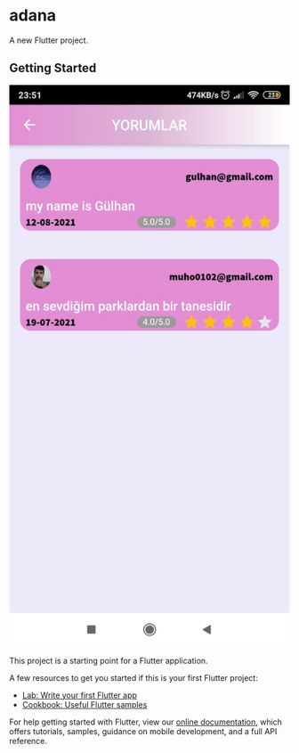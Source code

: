 # adana

A new Flutter project.

## Getting Started

![alt text](https://github.com/mustafa01-crypto/adana/blob/master/assets/WhatsApp%20Image%202021-08-14%20at%2000.00.09.jpeg?raw=true)

This project is a starting point for a Flutter application.

A few resources to get you started if this is your first Flutter project:

- [Lab: Write your first Flutter app](https://flutter.dev/docs/get-started/codelab)
- [Cookbook: Useful Flutter samples](https://flutter.dev/docs/cookbook)

For help getting started with Flutter, view our
[online documentation](https://flutter.dev/docs), which offers tutorials,
samples, guidance on mobile development, and a full API reference.
